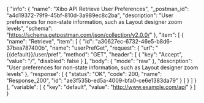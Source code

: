 {
  "info": {
    "name": "Xibo API Retrieve User Preferences",
    "_postman_id": "a4d19372-79f9-45bf-810d-3a989ec8c2ba",
    "description": "User preferences for non-state information, such as Layout designer zoom levels",
    "schema": "https://schema.getpostman.com/json/collection/v2.0.0/"
  },
  "item": [
    {
      "name": "Retrieve",
      "item": [
        {
          "id": "a30627ec-6732-46e5-b8d6-37bea787400b",
          "name": "userPrefGet",
          "request": {
            "url": "{{default}}/user/pref",
            "method": "GET",
            "header": [
              {
                "key": "Accept",
                "value": "*/*",
                "disabled": false
              }
            ],
            "body": {
              "mode": "raw"
            },
            "description": "User preferences for non-state information, such as Layout designer zoom levels"
          },
          "response": [
            {
              "status": "OK",
              "code": 200,
              "name": "Response_200",
              "id": "ae3f535b-ed5a-4009-bfa0-ce6e1383da79"
            }
          ]
        }
      ]
    }
  ],
  "variable": [
    {
      "key": "default",
      "value": "http://www.example.com/api"
    }
  ]
}